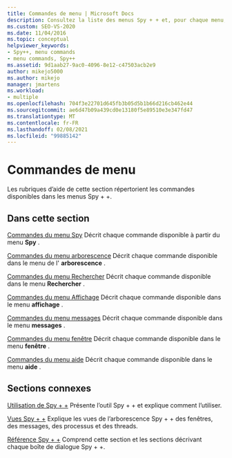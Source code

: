 ```yaml
---
title: Commandes de menu | Microsoft Docs
description: Consultez la liste des menus Spy + + et, pour chaque menu, un lien vers des informations supplémentaires.
ms.custom: SEO-VS-2020
ms.date: 11/04/2016
ms.topic: conceptual
helpviewer_keywords:
- Spy++, menu commands
- menu commands, Spy++
ms.assetid: 9d1aab27-9ac0-4096-8e12-c47503acb2e9
author: mikejo5000
ms.author: mikejo
manager: jmartens
ms.workload:
- multiple
ms.openlocfilehash: 704f3e22701d645fb3b05d5b1b66d216cb462e44
ms.sourcegitcommit: ae6d47b09a439cd0e13180f5e89510e3e347fd47
ms.translationtype: MT
ms.contentlocale: fr-FR
ms.lasthandoff: 02/08/2021
ms.locfileid: "99885142"
---
```

# <a name="menu-commands"></a>Commandes de menu
Les rubriques d’aide de cette section répertorient les commandes disponibles dans les menus Spy + +.

## <a name="in-this-section"></a>Dans cette section
 [Commandes du menu Spy](../debugger/spy-menu-commands.md) Décrit chaque commande disponible à partir du menu **Spy** .

 [Commandes du menu arborescence](../debugger/tree-menu-commands.md) Décrit chaque commande disponible dans le menu de l' **arborescence** .

 [Commandes du menu Rechercher](../debugger/search-menu-commands.md) Décrit chaque commande disponible dans le menu **Rechercher** .

 [Commandes du menu Affichage](../debugger/view-menu-commands.md) Décrit chaque commande disponible dans le menu **affichage** .

 [Commandes du menu messages](../debugger/messages-menu-commands.md) Décrit chaque commande disponible dans le menu **messages** .

 [Commandes du menu fenêtre](../debugger/window-menu-commands.md) Décrit chaque commande disponible dans le menu **fenêtre** .

 [Commandes du menu aide](../debugger/help-menu-commands.md) Décrit chaque commande disponible dans le menu **aide** .

## <a name="related-sections"></a>Sections connexes
 [Utilisation de Spy + +](../debugger/using-spy-increment.md) Présente l’outil Spy + + et explique comment l’utiliser.

 [Vues Spy + +](../debugger/spy-increment-views.md) Explique les vues de l’arborescence Spy + + des fenêtres, des messages, des processus et des threads.

 [Référence Spy + +](../debugger/spy-increment-reference.md) Comprend cette section et les sections décrivant chaque boîte de dialogue Spy + +.